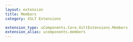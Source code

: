 ```yaml
---
layout: extension
title: Members
category: XSLT Extensions

extension_type: uComponents.Core.XsltExtensions.Members
extension_alias: ucomponents.members
---
```


